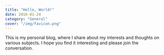 ```yaml
---
title: "Hello, World!"
date: 2016-01-24
category: "General"
cover: "/img/favicon.png"
---
```


This is my personal blog, where I share about my interests and thoughts on various subjects. I hope you find it interesting and please join the conversation.

